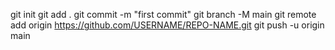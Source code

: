 git init
git add .
git commit -m "first commit"
git branch -M main
git remote add origin https://github.com/USERNAME/REPO-NAME.git
git push -u origin main
